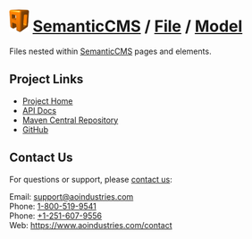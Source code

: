# [<img src="ao-logo.png" alt="AO Logo" width="35" height="40">](https://www.aoindustries.com/) [SemanticCMS](https://semanticcms.com/) / [File](https://semanticcms.com/file/) / [Model](https://semanticcms.com/file/model/)
Files nested within [SemanticCMS](https://semanticcms.com/) pages and elements.

## Project Links
* [Project Home](https://semanticcms.com/file/model/)
* [API Docs](https://semanticcms.com/file/model/apidocs/)
* [Maven Central Repository](http://search.maven.org/#search|gav|1|g:%22com.semanticcms%22%20AND%20a:%22semanticcms-file-model%22)
* [GitHub](https://github.com/aoindustries/semanticcms-file-model)

## Contact Us
For questions or support, please [contact us](https://www.aoindustries.com/contact):

Email: [support@aoindustries.com](mailto:support@aoindustries.com)  
Phone: [1-800-519-9541](tel:1-800-519-9541)  
Phone: [+1-251-607-9556](tel:+1-251-607-9556)  
Web: https://www.aoindustries.com/contact
